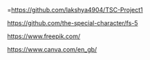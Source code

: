 =https://github.com/lakshya4904/TSC-Project1

https://github.com/the-special-character/fs-5

https://www.freepik.com/

https://www.canva.com/en_gb/